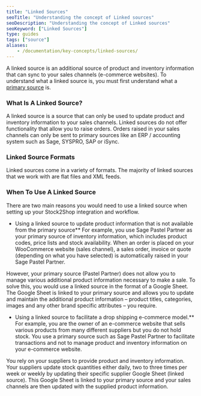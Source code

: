 ```yaml
---
title: "Linked Sources"
seoTitle: "Understanding the concept of Linked sources"
seoDescription: "Understanding the concept of Linked sources"
seoKeyword: ["Linked Sources"]
type: guides
tags: ["source"]
aliases:
    - /documentation/key-concepts/linked-sources/
---
```


A linked source is an additional source of product and inventory information that can sync to your sales channels (e-commerce websites).
To understand what a linked source is, you must first understand what a [primary source](/help/how-to/sources/primary-sources/) is.

### What Is A Linked Source?
A linked source is a source that can only be used to update product and inventory information to your sales channels. Linked sources do not offer functionality that allow you to raise orders. Orders raised in your sales channels can only be sent to primary sources like an ERP / accounting system such as Sage, SYSPRO, SAP or iSync.

### Linked Source Formats
Linked sources come in a variety of formats. The majority of linked sources that we work with are flat files and XML feeds.

### When To Use A Linked Source
There are two main reasons you would need to use a linked source when setting up your Stock2Shop integration and workflow.

- Using a linked source to update product information that is not available from the primary source**
For example, you use Sage Pastel Partner as your primary source of inventory information, which includes product codes, price lists and stock availability. When an order is placed on your WooCommerce website (sales channel), a sales order, invoice or quote (depending on what you have selected) is automatically raised in your Sage Pastel Partner.

However, your primary source (Pastel Partner) does not allow you to manage various additional product information necessary to make a sale. To solve this, you would use a linked source in the format of a Google Sheet. The Google Sheet is linked to your primary source and allows you to update and maintain the additional product information – product titles, categories, images and any other brand specific attributes – you require.

- Using a linked source to facilitate a drop shipping e-commerce model.**
For example, you are the owner of an e-commerce website that sells various products from many different suppliers but you do not hold stock. You use a primary source such as Sage Pastel Partner to facilitate transactions and not to manage product and inventory information on your e-commerce website.

You rely on your suppliers to provide product and inventory information. Your suppliers update stock quantities either daily, two to three times per week or weekly by updating their specific supplier Google Sheet (linked source). This Google Sheet is linked to your primary source and your sales channels are then updated with the supplied product information.

